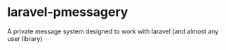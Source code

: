 # laravel-pmessagery

A private message system designed to work with laravel (and almost any user library)

